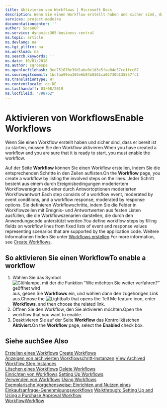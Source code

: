 ```yaml
---
title: Aktivieren von Workflows | Microsoft Docs
description: Wenn Sie einen Workflow erstellt haben und sicher sind, dass er bereit ist zu starten, müssen Sie den Workflow aktivieren.
services: project-madeira
documentationcenter: ''
author: SorenGP
ms.service: dynamics365-business-central
ms.topic: article
ms.devlang: na
ms.tgt_pltfrm: na
ms.workload: na
ms.search.keywords: ''
ms.date: 10/01/2018
ms.author: sgroespe
ms.openlocfilehash: 9ee751670e39d1abe0e1d3e5faa04e57ce1fcc07
ms.sourcegitcommit: 1bcfaa99ea302e6b84b8361ca02730b135557fc1
ms.translationtype: HT
ms.contentlocale: de-DE
ms.lasthandoff: 03/08/2019
ms.locfileid: "798762"
---
```

# <a name="enable-workflows"></a><span data-ttu-id="1af64-103">Aktivieren von Workflows</span><span class="sxs-lookup"><span data-stu-id="1af64-103">Enable Workflows</span></span>
<span data-ttu-id="1af64-104">Wenn Sie einen Workflow erstellt haben und sicher sind, dass er bereit ist zu starten, müssen Sie den Workflow aktivieren.</span><span class="sxs-lookup"><span data-stu-id="1af64-104">When you have created a workflow and you are sure that it is ready to start, you must enable the workflow.</span></span>  

 <span data-ttu-id="1af64-105">Auf der Seite **Workflow** können Sie einen Workflow erstellen, indem Sie die entsprechenden Schritte in den Zeilen auflisten.</span><span class="sxs-lookup"><span data-stu-id="1af64-105">On the **Workflow** page, you create a workflow by listing the involved steps on the lines.</span></span> <span data-ttu-id="1af64-106">Jeder Schritt besteht aus einem durch Ereignisbedingungen moderiertem Workflowereignis und einer durch Antwortoptionen moderierten Workflowantwort.</span><span class="sxs-lookup"><span data-stu-id="1af64-106">Each step consists of a workflow event, moderated by event conditions, and a workflow response, moderated by response options.</span></span> <span data-ttu-id="1af64-107">Sie definieren Workflowschritte, indem Sie die Felder in Workflowzeilen mit Ereignis- und Antwortwerten aus festen Listen ausfüllen, die die Workflowszenarien darstellen, die durch den Anwendungscode unterstützt werden.</span><span class="sxs-lookup"><span data-stu-id="1af64-107">You define workflow steps by filling fields on workflow lines from fixed lists of event and response values representing scenarios that are supported by the application code.</span></span> <span data-ttu-id="1af64-108">Weitere Informationen finden Sie unter [Workflows erstellen](across-how-to-create-workflows.md).</span><span class="sxs-lookup"><span data-stu-id="1af64-108">For more information, see [Create Workflows](across-how-to-create-workflows.md).</span></span>  

## <a name="to-enable-a-workflow"></a><span data-ttu-id="1af64-109">So aktivieren Sie einen Workflow</span><span class="sxs-lookup"><span data-stu-id="1af64-109">To enable a workflow</span></span>  
1.  <span data-ttu-id="1af64-110">Wählen Sie das Symbol ![Glühlampe, mit der die Funktion "Wie möchten Sie weiter verfahren?“ geöffnet wird](media/ui-search/search_small.png "Wie möchten Sie weiter verfahren?") aus, geben Sie **Workflows** ein, und wählen dann den zugehörigen Link aus.</span><span class="sxs-lookup"><span data-stu-id="1af64-110">Choose the ![Lightbulb that opens the Tell Me feature](media/ui-search/search_small.png "Tell me what you want to do") icon, enter **Workflows**, and then choose the related link.</span></span>  
2.  <span data-ttu-id="1af64-111">Öffnen Sie den Workflow, den Sie aktivieren möchten.</span><span class="sxs-lookup"><span data-stu-id="1af64-111">Open the workflow that you want to enable.</span></span>  
3.  <span data-ttu-id="1af64-112">Deaktivieren Sie auf der Seite **Workflow** das Kontrollkästchen **Aktiviert**.</span><span class="sxs-lookup"><span data-stu-id="1af64-112">On the **Workflow** page, select the **Enabled** check box.</span></span>  

## <a name="see-also"></a><span data-ttu-id="1af64-113">Siehe auch</span><span class="sxs-lookup"><span data-stu-id="1af64-113">See Also</span></span>  
 <span data-ttu-id="1af64-114">[Erstellen eines Workflows](across-how-to-create-workflows.md) </span><span class="sxs-lookup"><span data-stu-id="1af64-114">[Create Workflows](across-how-to-create-workflows.md) </span></span>  
 <span data-ttu-id="1af64-115">[Anzeigen von archivierten Workflowschritt-Instanzen](across-how-to-view-archived-workflow-step-instances.md) </span><span class="sxs-lookup"><span data-stu-id="1af64-115">[View Archived Workflow Step Instances](across-how-to-view-archived-workflow-step-instances.md) </span></span>  
 <span data-ttu-id="1af64-116">[Löschen eines Workflows](across-how-to-delete-workflows.md) </span><span class="sxs-lookup"><span data-stu-id="1af64-116">[Delete Workflows](across-how-to-delete-workflows.md) </span></span>  
 <span data-ttu-id="1af64-117">[Einrichten von Workflows](across-set-up-workflows.md) </span><span class="sxs-lookup"><span data-stu-id="1af64-117">[Setting Up Workflows](across-set-up-workflows.md) </span></span>  
 <span data-ttu-id="1af64-118">[Verwenden von Workflows](across-use-workflows.md) </span><span class="sxs-lookup"><span data-stu-id="1af64-118">[Using Workflows](across-use-workflows.md) </span></span>  
 <span data-ttu-id="1af64-119">[Exemplarische Vorgehensweise: Einrichten und Nutzen eines Einkaufsanfrage-Genehmigungsworkflows](walkthrough-setting-up-and-using-a-purchase-approval-workflow.md) </span><span class="sxs-lookup"><span data-stu-id="1af64-119">[Walkthrough: Setting Up and Using a Purchase Approval Workflow](walkthrough-setting-up-and-using-a-purchase-approval-workflow.md) </span></span>  
 [<span data-ttu-id="1af64-120">Workflow</span><span class="sxs-lookup"><span data-stu-id="1af64-120">Workflow</span></span>](across-workflow.md)   
